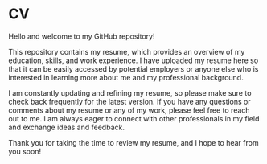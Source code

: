 # CV
Hello and welcome to my GitHub repository!

This repository contains my resume, which provides an overview of my education, skills, and work experience. I have uploaded my resume here so that it can be easily accessed by potential employers or anyone else who is interested in learning more about me and my professional background.

I am constantly updating and refining my resume, so please make sure to check back frequently for the latest version. If you have any questions or comments about my resume or any of my work, please feel free to reach out to me. I am always eager to connect with other professionals in my field and exchange ideas and feedback.

Thank you for taking the time to review my resume, and I hope to hear from you soon!
